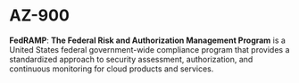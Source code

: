 # AZ-900
**FedRAMP**: **The Federal Risk and Authorization Management Program** is a United States federal government-wide compliance program that provides a standardized approach to security assessment, authorization, and continuous monitoring for cloud products and services.
